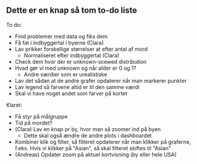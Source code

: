 ## Dette er en knap så tom to-do liste

To do:

- Find problemer med data og fiks dem
- Få fat i indbyggertal i byerne (Clara)
- Lav prikker forskellige størrelser at efter antal af mord
	- Normaliseret efter indbyggertal (Clara)
- Check dem hvor der er unknown-scewed distribution
 - Hvad gør vi med unknown og når alder er 0 og 1?
	- Andre værdier som er urealistiske
- Lav det sådan at de andre grafer opdaterer når man markerer punkter
- Lav legend så farvene altid er til den samme værdi
- Skal vi have noget andet som farver på kortet


Klaret:

- Få styr på målgruppe
- Tid på mordet?
- (Clara) Lav en knap pr by, hvor man så zoomer ind på byen
	- Dette skal også ændre de andre plots i dashboardet
- Kombiner klik og filter, så filteret opdaterer når man klikker på graferne, f.eks. Hvis vi klikker på "Asian", så skal filteret skiftes til "Asian"
- (Andreas) Opdater zoom på aktuel kortvisning (by eller hele USA)